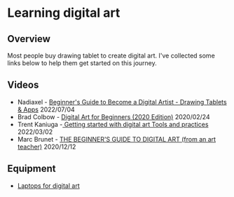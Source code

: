 # Learning digital art

## Overview

Most people buy drawing tablet to create digital art. I've collected some links below to help them get started on this journey.

## Videos

* Nadiaxel - [Beginner's Guide to Become a Digital Artist - Drawing Tablets & Apps](https://youtu.be/bzeXcn6Amwo) 2022/07/04
* Brad Colbow - [Digital Art for Beginners (2020 Edition)](https://youtu.be/0RmGV5wALG0) 2020/02/24
* Trent Kaniuga -[ Getting started with digital art Tools and practices](https://youtu.be/8OsiACxQwvM) 2022/03/02
* Marc Brunet - [THE BEGINNER'S GUIDE TO DIGITAL ART (from an art teacher)](https://youtu.be/O40KGoCmpNA) 2020/12/12

## Equipment

* [Laptops for digital art](laptops-for-digital-art.md) &#x20;
